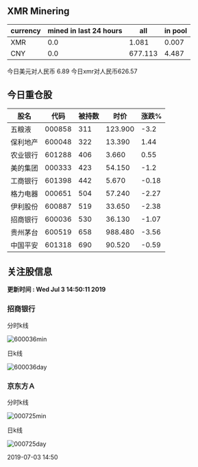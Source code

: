 ## XMR Minering

|currency|mined in last 24 hours|all|in pool|
|---|---|---|---|
|XMR|0.0|1.081|0.007|
|CNY|0.0|677.113|4.487|

今日美元对人民币 6.89	今日xmr对人民币626.57


## 今日重仓股 

|股名|代码|被持数|时价|涨跌%|
|---|---|---|---|---|
|五粮液|000858|311|123.900|-3.2|
|保利地产|600048|322|13.390|1.44|
|农业银行|601288|406|3.660|0.55|
|美的集团|000333|423|54.150|-1.2|
|工商银行|601398|442|5.670|-0.18|
|格力电器|000651|504|57.240|-2.27|
|伊利股份|600887|519|33.650|-2.38|
|招商银行|600036|530|36.130|-1.07|
|贵州茅台|600519|658|988.480|-3.56|
|中国平安|601318|690|90.520|-0.59|

## 关注股信息
**更新时间 : Wed Jul  3 14:50:11 2019**
### 招商银行 
分时k线

![600036min](http://image.sinajs.cn/newchart/min/n/sh600036.gif)

日k线

![600036day](http://image.sinajs.cn/newchart/daily/n/sh600036.gif)

### 京东方Ａ 
分时k线

![000725min](http://image.sinajs.cn/newchart/min/n/sz000725.gif)

日k线

![000725day](http://image.sinajs.cn/newchart/daily/n/sz000725.gif)

2019-07-03 14:50
